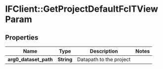 # IFClient::GetProjectDefaultFcITViewParam

## Properties
Name | Type | Description | Notes
------------ | ------------- | ------------- | -------------
**arg0_dataset_path** | **String** | Datapath to the project | 


